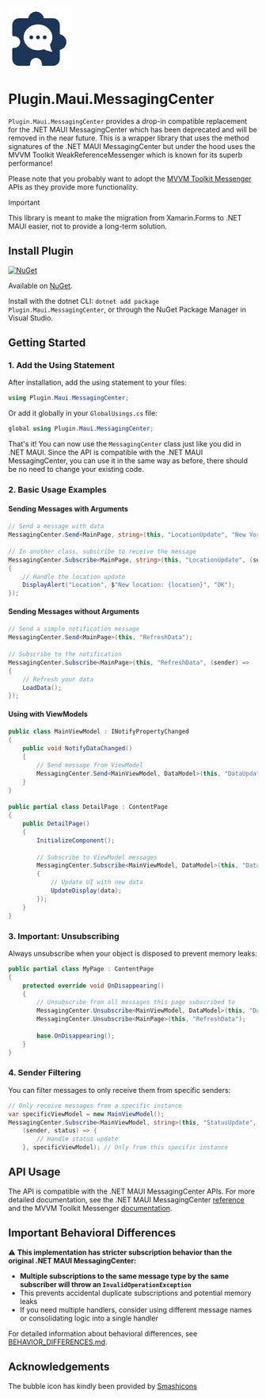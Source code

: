 ![](nuget.png)
# Plugin.Maui.MessagingCenter

`Plugin.Maui.MessagingCenter` provides a drop-in compatible replacement for the .NET MAUI MessagingCenter which has been deprecated and will be removed in the near future. This is a wrapper library that uses the method signatures of the .NET MAUI MessagingCenter but under the hood uses the MVVM Toolkit WeakReferenceMessenger which is known for its superb performance!

Please note that you probably want to adopt the [MVVM Toolkit Messenger](https://learn.microsoft.com/dotnet/communitytoolkit/mvvm/messenger) APIs as they provide more functionality.

> [!IMPORTANT]  
> This library is meant to make the migration from Xamarin.Forms to .NET MAUI easier, not to provide a long-term solution.

## Install Plugin

[![NuGet](https://img.shields.io/nuget/v/Plugin.Maui.MessagingCenter.svg?label=NuGet)](https://www.nuget.org/packages/Plugin.Maui.MessagingCenter/)

Available on [NuGet](http://www.nuget.org/packages/Plugin.Maui.MessagingCenter).

Install with the dotnet CLI: `dotnet add package Plugin.Maui.MessagingCenter`, or through the NuGet Package Manager in Visual Studio.

## Getting Started

### 1. Add the Using Statement

After installation, add the using statement to your files:

```csharp
using Plugin.Maui.MessagingCenter;
```

Or add it globally in your `GlobalUsings.cs` file:

```csharp
global using Plugin.Maui.MessagingCenter;
```

That's it! You can now use the `MessagingCenter` class just like you did in .NET MAUI. Since the API is compatible with the .NET MAUI MessagingCenter, you can use it in the same way as before, there should be no need to change your existing code.

### 2. Basic Usage Examples

#### Sending Messages with Arguments

```csharp
// Send a message with data
MessagingCenter.Send<MainPage, string>(this, "LocationUpdate", "New York");

// In another class, subscribe to receive the message
MessagingCenter.Subscribe<MainPage, string>(this, "LocationUpdate", (sender, location) =>
{
    // Handle the location update
    DisplayAlert("Location", $"New location: {location}", "OK");
});
```

#### Sending Messages without Arguments

```csharp
// Send a simple notification message
MessagingCenter.Send<MainPage>(this, "RefreshData");

// Subscribe to the notification
MessagingCenter.Subscribe<MainPage>(this, "RefreshData", (sender) =>
{
    // Refresh your data
    LoadData();
});
```

#### Using with ViewModels

```csharp
public class MainViewModel : INotifyPropertyChanged
{
    public void NotifyDataChanged()
    {
        // Send message from ViewModel
        MessagingCenter.Send<MainViewModel, DataModel>(this, "DataUpdated", newData);
    }
}

public partial class DetailPage : ContentPage
{
    public DetailPage()
    {
        InitializeComponent();
        
        // Subscribe to ViewModel messages
        MessagingCenter.Subscribe<MainViewModel, DataModel>(this, "DataUpdated", (sender, data) =>
        {
            // Update UI with new data
            UpdateDisplay(data);
        });
    }
}
```

### 3. Important: Unsubscribing

Always unsubscribe when your object is disposed to prevent memory leaks:

```csharp
public partial class MyPage : ContentPage
{
    protected override void OnDisappearing()
    {
        // Unsubscribe from all messages this page subscribed to
        MessagingCenter.Unsubscribe<MainViewModel, DataModel>(this, "DataUpdated");
        MessagingCenter.Unsubscribe<MainPage>(this, "RefreshData");
        
        base.OnDisappearing();
    }
}
```

### 4. Sender Filtering

You can filter messages to only receive them from specific senders:

```csharp
// Only receive messages from a specific instance
var specificViewModel = new MainViewModel();
MessagingCenter.Subscribe<MainViewModel, string>(this, "StatusUpdate", 
    (sender, status) => {
        // Handle status update
    }, specificViewModel); // Only from this specific instance
```

## API Usage

The API is compatible with the .NET MAUI MessagingCenter APIs. For more detailed documentation, see the .NET MAUI MessagingCenter [reference](https://learn.microsoft.com/dotnet/maui/fundamentals/messagingcenter) and the MVVM Toolkit Messenger [documentation](https://learn.microsoft.com/dotnet/communitytoolkit/mvvm/messenger).

## Important Behavioral Differences

⚠️ **This implementation has stricter subscription behavior than the original .NET MAUI MessagingCenter:**

- **Multiple subscriptions to the same message type by the same subscriber will throw an `InvalidOperationException`**
- This prevents accidental duplicate subscriptions and potential memory leaks
- If you need multiple handlers, consider using different message names or consolidating logic into a single handler

For detailed information about behavioral differences, see [BEHAVIOR_DIFFERENCES.md](BEHAVIOR_DIFFERENCES.md).

## Acknowledgements

The bubble icon has kindly been provided by [Smashicons](https://www.freepik.com/icon/chat_134719#fromView=keyword&page=1&position=1&uuid=c6e6ca66-ab2d-44de-85e9-6138fbc90df6)
